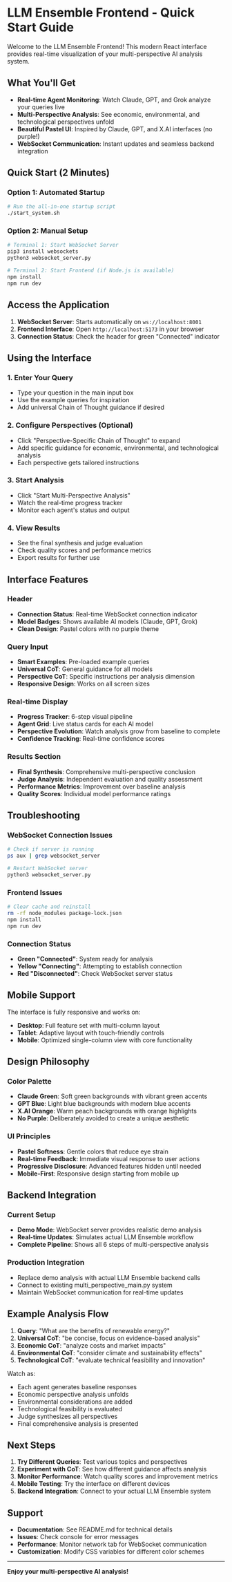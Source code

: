 #  LLM Ensemble Frontend - Quick Start Guide

Welcome to the LLM Ensemble Frontend! This modern React interface provides real-time visualization of your multi-perspective AI analysis system.

##  What You'll Get

- **Real-time Agent Monitoring**: Watch Claude, GPT, and Grok analyze your queries live
- **Multi-Perspective Analysis**: See economic, environmental, and technological perspectives unfold
- **Beautiful Pastel UI**: Inspired by Claude, GPT, and X.AI interfaces (no purple!)
- **WebSocket Communication**: Instant updates and seamless backend integration

##  Quick Start (2 Minutes)

### Option 1: Automated Startup
```bash
# Run the all-in-one startup script
./start_system.sh
```

### Option 2: Manual Setup
```bash
# Terminal 1: Start WebSocket Server
pip3 install websockets
python3 websocket_server.py

# Terminal 2: Start Frontend (if Node.js is available)
npm install
npm run dev
```

##  Access the Application

1. **WebSocket Server**: Starts automatically on `ws://localhost:8001`
2. **Frontend Interface**: Open `http://localhost:5173` in your browser
3. **Connection Status**: Check the header for green "Connected" indicator

##  Using the Interface

### 1. Enter Your Query
- Type your question in the main input box
- Use the example queries for inspiration
- Add universal Chain of Thought guidance if desired

### 2. Configure Perspectives (Optional)
- Click "Perspective-Specific Chain of Thought" to expand
- Add specific guidance for economic, environmental, and technological analysis
- Each perspective gets tailored instructions

### 3. Start Analysis
- Click "Start Multi-Perspective Analysis"
- Watch the real-time progress tracker
- Monitor each agent's status and output

### 4. View Results
- See the final synthesis and judge evaluation
- Check quality scores and performance metrics
- Export results for further use

##  Interface Features

### Header
- **Connection Status**: Real-time WebSocket connection indicator
- **Model Badges**: Shows available AI models (Claude, GPT, Grok)
- **Clean Design**: Pastel colors with no purple theme

### Query Input
- **Smart Examples**: Pre-loaded example queries
- **Universal CoT**: General guidance for all models
- **Perspective CoT**: Specific instructions per analysis dimension
- **Responsive Design**: Works on all screen sizes

### Real-time Display
- **Progress Tracker**: 6-step visual pipeline
- **Agent Grid**: Live status cards for each AI model
- **Perspective Evolution**: Watch analysis grow from baseline to complete
- **Confidence Tracking**: Real-time confidence scores

### Results Section
- **Final Synthesis**: Comprehensive multi-perspective conclusion
- **Judge Analysis**: Independent evaluation and quality assessment
- **Performance Metrics**: Improvement over baseline analysis
- **Quality Scores**: Individual model performance ratings

##  Troubleshooting

### WebSocket Connection Issues
```bash
# Check if server is running
ps aux | grep websocket_server

# Restart WebSocket server
python3 websocket_server.py
```

### Frontend Issues
```bash
# Clear cache and reinstall
rm -rf node_modules package-lock.json
npm install
npm run dev
```

### Connection Status
- **Green "Connected"**: System ready for analysis
- **Yellow "Connecting"**: Attempting to establish connection
- **Red "Disconnected"**: Check WebSocket server status

## Mobile Support

The interface is fully responsive and works on:
- **Desktop**: Full feature set with multi-column layout
- **Tablet**: Adaptive layout with touch-friendly controls
- **Mobile**: Optimized single-column view with core functionality

## Design Philosophy

### Color Palette
- **Claude Green**: Soft green backgrounds with vibrant green accents
- **GPT Blue**: Light blue backgrounds with modern blue accents
- **X.AI Orange**: Warm peach backgrounds with orange highlights
- **No Purple**: Deliberately avoided to create a unique aesthetic

### UI Principles
- **Pastel Softness**: Gentle colors that reduce eye strain
- **Real-time Feedback**: Immediate visual response to user actions
- **Progressive Disclosure**: Advanced features hidden until needed
- **Mobile-First**: Responsive design starting from mobile up

## Backend Integration

### Current Setup
- **Demo Mode**: WebSocket server provides realistic demo analysis
- **Real-time Updates**: Simulates actual LLM Ensemble workflow
- **Complete Pipeline**: Shows all 6 steps of multi-perspective analysis

### Production Integration
- Replace demo analysis with actual LLM Ensemble backend calls
- Connect to existing multi_perspective_main.py system
- Maintain WebSocket communication for real-time updates

## Example Analysis Flow

1. **Query**: "What are the benefits of renewable energy?"
2. **Universal CoT**: "be concise, focus on evidence-based analysis"
3. **Economic CoT**: "analyze costs and market impacts"
4. **Environmental CoT**: "consider climate and sustainability effects"
5. **Technological CoT**: "evaluate technical feasibility and innovation"

Watch as:
- Each agent generates baseline responses
- Economic perspective analysis unfolds
- Environmental considerations are added
- Technological feasibility is evaluated
- Judge synthesizes all perspectives
- Final comprehensive analysis is presented

## Next Steps

1. **Try Different Queries**: Test various topics and perspectives
2. **Experiment with CoT**: See how different guidance affects analysis
3. **Monitor Performance**: Watch quality scores and improvement metrics
4. **Mobile Testing**: Try the interface on different devices
5. **Backend Integration**: Connect to your actual LLM Ensemble system

## Support

- **Documentation**: See README.md for technical details
- **Issues**: Check console for error messages
- **Performance**: Monitor network tab for WebSocket communication
- **Customization**: Modify CSS variables for different color schemes

---

**Enjoy your multi-perspective AI analysis!**

